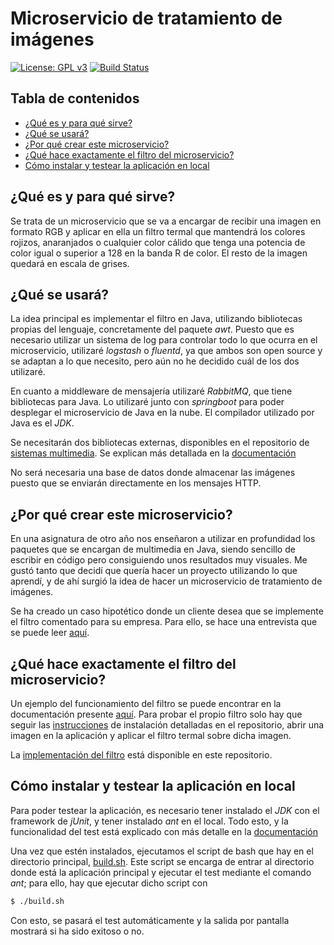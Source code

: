 # Microservicio de tratamiento de imágenes
[![License: GPL v3](https://img.shields.io/badge/License-GPLv3-blue.svg)](https://www.gnu.org/licenses/gpl-3.0)
[![Build Status](https://travis-ci.org/nazaretrogue/Microservicio-multimedia.svg?branch=master)](https://travis-ci.org/nazaretrogue/Microservicio-multimedia)

## Tabla de contenidos
<!--ts-->
   * [¿Qué es y para qué sirve?](#¿Que-es-y-para-que-sirve?)
   * [¿Qué se usará?](#¿Que-se-usara?)
   * [¿Por qué crear este microservicio?](#¿Por-que-crear-este-microservicio?)
   * [¿Qué hace exactamente el filtro del microservicio?](#¿Que-hace-exactamente-el-filtro-del-microservicio?)
   * [Cómo instalar y testear la aplicación en local](#Como-instalar-y-testear-la-aplicacion-en-local)
<!--te-->

## ¿Qué es y para qué sirve?

Se trata de un microservicio que se va a encargar de recibir una imagen en formato
RGB y aplicar en ella un filtro termal que mantendrá los colores rojizos,
anaranjados o cualquier color cálido que tenga una potencia de color igual o
superior a 128 en la banda R de color. El resto de la imagen quedará en escala de
grises.

## ¿Qué se usará?

La idea principal es implementar el filtro en Java, utilizando bibliotecas propias
del lenguaje, concretamente del paquete *awt*. Puesto que es necesario utilizar
un sistema de log para controlar todo lo que ocurra en el microservicio, utilizaré
*logstash* o *fluentd*, ya que ambos son open source y se adaptan a lo que necesito,
pero aún no he decidido cuál de los dos utilizaré.

En cuanto a middleware de mensajería utilizaré *RabbitMQ*, que tiene bibliotecas
para Java. Lo utilizaré junto con *springboot* para poder desplegar el microservicio
de Java en la nube. El compilador utilizado por Java es el *JDK*.

Se necesitarán dos bibliotecas externas, disponibles en el repositorio de
[sistemas multimedia](https://github.com/nazaretrogue/SMM/tree/master/Evaluacion).
Se explican más detallada en la [documentación]()

No será necesaria una base de datos donde almacenar las imágenes puesto que se enviarán
directamente en los mensajes HTTP.

## ¿Por qué crear este microservicio?
En una asignatura de otro año nos enseñaron a utilizar en profundidad los paquetes
que se encargan de multimedia en Java, siendo sencillo de escribir en código pero
consiguiendo unos resultados muy visuales. Me gustó tanto que decidí que quería
hacer un proyecto utilizando lo que aprendí, y de ahí surgió la idea de hacer
un microservicio de tratamiento de imágenes.  

Se ha creado un caso hipotético donde un cliente desea que se implemente el filtro
comentado para su empresa. Para ello, se hace una entrevista que se puede leer
[aquí](https://github.com/nazaretrogue/Microservicio-multimedia/blob/master/doc/Historia_usuario.pdf).

## ¿Qué hace exactamente el filtro del microservicio?

Un ejemplo del funcionamiento del filtro se puede encontrar en la documentación presente
[aquí](https://github.com/nazaretrogue/SMM/tree/master/Evaluacion). Para probar
el propio filtro solo hay que seguir las [instrucciones](https://github.com/nazaretrogue/SMM.git)
de instalación detalladas en el repositorio, abrir una imagen en la aplicación
y aplicar el filtro termal sobre dicha imagen.  

La [implementación del filtro](https://github.com/nazaretrogue/Microservicio-multimedia/tree/master/src)
está disponible en este repositorio.

## Cómo instalar y testear la aplicación en local

Para poder testear la aplicación, es necesario tener instalado el *JDK* con el framework
de *jUnit*, y tener instalado *ant* en el local. Todo esto, y la funcionalidad del
test está explicado con más detalle en la [documentación]()

Una vez que estén instalados, ejecutamos el script de bash que hay en el directorio
principal, [build.sh](https://github.com/nazaretrogue/Microservicio-multimedia/blob/master/build.sh).
Este script se encarga de entrar al directorio donde está la aplicación principal y
ejecutar el test mediante el comando *ant*; para ello, hay que ejecutar dicho script con

```bash
$ ./build.sh
```

Con esto, se pasará el test automáticamente y la salida por pantalla mostrará si
ha sido exitoso o no. 
